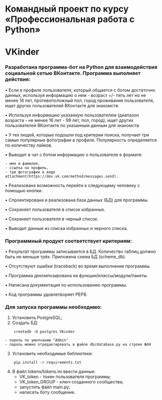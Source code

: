 # Командный проект по курсу «Профессиональная работа с Python»

# VKinder

### Разработана программа-бот на Python для взаимодействия социальной сетью ВКонтакте. Программа выполняет действия:
• Если в профиле пользователя, который общается с ботом достаточно данных, используя информацию о нем - возраст +/- пять лет но не менее 16 лет, противоположный пол, город проживания пользователя, ищет других пользователей ВКонтакте для знакомств.

• Используя информацию указанную пользователем (диапазон возраста - не менее 16 лет - 99 лет, пол, город), ищет других пользователей ВКонтакте по указанным данным для знакомств.

• У тех людей, которые подошли под критерии поиска, получает три самые популярные фотографии в профиле. Популярность определяется по количеству лайков.

• Выводит в чат с ботом информацию о пользователе в формате:
```
- имя и фамилия,
- ссылка на профиль,
- три фотографии в виде attachment(https://dev.vk.com/method/messages.send).
```
• Реализована возможность перейти к следующему человеку с помощью кнопки.

• Cпроектирована и реализована база данных (БД) для программы.

• Сохраняет пользователя в список избранных.

• Сохраняет пользователя в черный список.

• Выводит данные из списка избранных и черного списка.


### Программный продукт соответствует критериям:
• Результат программы записывается в БД. Количество таблиц должно быть не меньше трёх. Приложена схема БД (scheme_db).

• Отсутствуют ошибки (traceback) во время выполнения программы.

• Программа декомпозирована на функции/классы/модули/пакеты.

• Написана документация по использованию программы.

• Код программы удовлетворяет PEP8.


### Для запуска программы необходимо:
1. Установить PostgreSQL;
2. Создать БД:
```
    createdb -U postgres VKinder
```
    - пароль по умолчанию "Admin"
    - пароль можно отредактировать в файле db/database.py на строке №94
3. Установить необходимые библиотеки:
```
    pip install -r requirements.txt
```
4. В файл tokens/tokens.ini ввести данные:
    - VK_token - токен пользователя программы;
    - VK_token_GROUP - ключ созданного сообщества;
    - запустить файл main.py;
    - написать боту сообщение.
